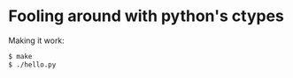 Fooling around with python's ctypes
===================================

Making it work:

```bash
$ make
$ ./hello.py
```
